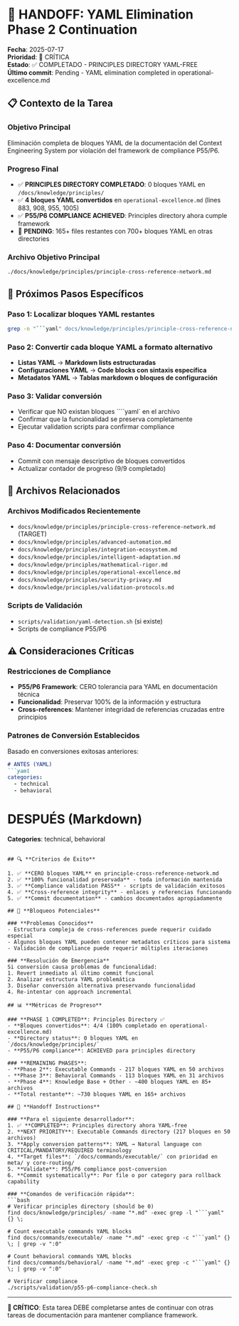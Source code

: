 # 🚨 HANDOFF: YAML Elimination Phase 2 Continuation

**Fecha**: 2025-07-17  
**Prioridad**: 🚨 CRÍTICA  
**Estado**: ✅ COMPLETADO - PRINCIPLES DIRECTORY YAML-FREE  
**Último commit**: Pending - YAML elimination completed in operational-excellence.md

## 📋 **Contexto de la Tarea**

### **Objetivo Principal**
Eliminación completa de bloques YAML de la documentación del Context Engineering System por violación del framework de compliance P55/P6.

### **Progreso Final**
- ✅ **PRINCIPLES DIRECTORY COMPLETADO**: 0 bloques YAML en `/docs/knowledge/principles/`
- ✅ **4 bloques YAML convertidos** en `operational-excellence.md` (lines 883, 908, 955, 1005)
- ✅ **P55/P6 COMPLIANCE ACHIEVED**: Principles directory ahora cumple framework
- 🚨 **PENDING**: 165+ files restantes con 700+ bloques YAML en otras directories

### **Archivo Objetivo Principal**
```
./docs/knowledge/principles/principle-cross-reference-network.md
```

## 🎯 **Próximos Pasos Específicos**

### **Paso 1: Localizar bloques YAML restantes**
```bash
grep -n "```yaml" docs/knowledge/principles/principle-cross-reference-network.md
```

### **Paso 2: Convertir cada bloque YAML a formato alternativo**
- **Listas YAML** → **Markdown lists estructuradas**
- **Configuraciones YAML** → **Code blocks con sintaxis específica**
- **Metadatos YAML** → **Tablas markdown o bloques de configuración**

### **Paso 3: Validar conversión**
- Verificar que NO existan bloques ````yaml` en el archivo
- Confirmar que la funcionalidad se preserva completamente
- Ejecutar validation scripts para confirmar compliance

### **Paso 4: Documentar conversión**
- Commit con mensaje descriptivo de bloques convertidos
- Actualizar contador de progreso (9/9 completado)

## 📁 **Archivos Relacionados**

### **Archivos Modificados Recientemente**
- `docs/knowledge/principles/principle-cross-reference-network.md` (TARGET)
- `docs/knowledge/principles/advanced-automation.md`
- `docs/knowledge/principles/integration-ecosystem.md`
- `docs/knowledge/principles/intelligent-adaptation.md`
- `docs/knowledge/principles/mathematical-rigor.md`
- `docs/knowledge/principles/operational-excellence.md`
- `docs/knowledge/principles/security-privacy.md`
- `docs/knowledge/principles/validation-protocols.md`

### **Scripts de Validación**
- `scripts/validation/yaml-detection.sh` (si existe)
- Scripts de compliance P55/P6

## ⚠️ **Consideraciones Críticas**

### **Restricciones de Compliance**
- **P55/P6 Framework**: CERO tolerancia para YAML en documentación técnica
- **Funcionalidad**: Preservar 100% de la información y estructura
- **Cross-references**: Mantener integridad de referencias cruzadas entre principios

### **Patrones de Conversión Establecidos**
Basado en conversiones exitosas anteriores:
```markdown
# ANTES (YAML)
```yaml
categories:
  - technical
  - behavioral
```

# DESPUÉS (Markdown)
**Categories**: technical, behavioral
```

## 🔍 **Criterios de Éxito**

1. ✅ **CERO bloques YAML** en principle-cross-reference-network.md
2. ✅ **100% funcionalidad preservada** - toda información mantenida
3. ✅ **Compliance validation PASS** - scripts de validación exitosos
4. ✅ **Cross-reference integrity** - enlaces y referencias funcionando
5. ✅ **Commit documentation** - cambios documentados apropiadamente

## 🚨 **Bloqueos Potenciales**

### **Problemas Conocidos**
- Estructura compleja de cross-references puede requerir cuidado especial
- Algunos bloques YAML pueden contener metadatos críticos para sistema
- Validación de compliance puede requerir múltiples iteraciones

### **Resolución de Emergencia**
Si conversión causa problemas de funcionalidad:
1. Revert inmediato al último commit funcional
2. Analizar estructura YAML problemática
3. Diseñar conversión alternativa preservando funcionalidad
4. Re-intentar con approach incremental

## 📊 **Métricas de Progreso**

### **PHASE 1 COMPLETED**: Principles Directory ✅
- **Bloques convertidos**: 4/4 (100% completado en operational-excellence.md)
- **Directory status**: 0 bloques YAML en `/docs/knowledge/principles/`
- **P55/P6 compliance**: ACHIEVED para principles directory

### **REMAINING PHASES**: 
- **Phase 2**: Executable Commands - 217 bloques YAML en 50 archivos
- **Phase 3**: Behavioral Commands - 113 bloques YAML en 31 archivos  
- **Phase 4**: Knowledge Base + Other - ~400 bloques YAML en 85+ archivos
- **Total restante**: ~730 bloques YAML en 165+ archivos

## 🔄 **Handoff Instructions**

### **Para el siguiente desarrollador**:
1. ✅ **COMPLETED**: Principles directory ahora YAML-free
2. **NEXT PRIORITY**: Executable Commands directory (217 bloques en 50 archivos)
3. **Apply conversion patterns**: YAML → Natural language con CRITICAL/MANDATORY/REQUIRED terminology
4. **Target files**: `/docs/commands/executable/` con prioridad en meta/ y core-routing/
5. **Validate**: P55/P6 compliance post-conversion
6. **Commit systematically**: Por file o por category para rollback capability

### **Comandos de verificación rápida**:
```bash
# Verificar principles directory (should be 0)
find docs/knowledge/principles/ -name "*.md" -exec grep -l "```yaml" {} \;

# Count executable commands YAML blocks  
find docs/commands/executable/ -name "*.md" -exec grep -c "```yaml" {} \; | grep -v ":0"

# Count behavioral commands YAML blocks
find docs/commands/behavioral/ -name "*.md" -exec grep -c "```yaml" {} \; | grep -v ":0"

# Verificar compliance
./scripts/validation/p55-p6-compliance-check.sh
```

---

**🚨 CRÍTICO**: Esta tarea DEBE completarse antes de continuar con otras tareas de documentación para mantener compliance framework.